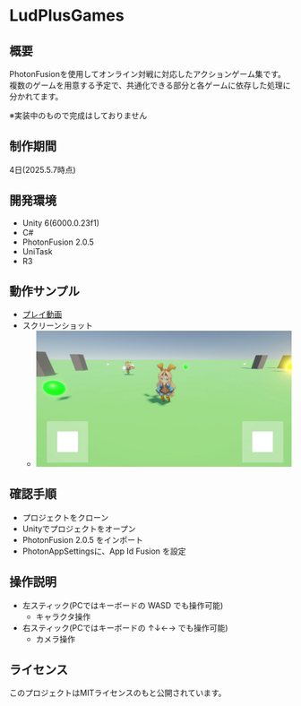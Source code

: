 # LudPlusGames
## 概要
PhotonFusionを使用してオンライン対戦に対応したアクションゲーム集です。
複数のゲームを用意する予定で、共通化できる部分と各ゲームに依存した処理に分かれてます。

※実装中のもので完成はしておりません

## 制作期間
4日(2025.5.7時点)

## 開発環境
- Unity 6(6000.0.23f1)
- C#
- PhotonFusion 2.0.5
- UniTask
- R3

## 動作サンプル
- [プレイ動画](https://youtu.be/psk2bV8z5lI)
- スクリーンショット
  - ![image](Docs/Screenshot/Screenshot_0001.png)

## 確認手順
- プロジェクトをクローン
- Unityでプロジェクトをオープン
- PhotonFusion 2.0.5 をインポート
- PhotonAppSettingsに、App Id Fusion を設定

## 操作説明
- 左スティック(PCではキーボードの WASD でも操作可能)
  - キャラクタ操作
- 右スティック(PCではキーボードの ↑↓←→ でも操作可能)
  - カメラ操作


## ライセンス
このプロジェクトはMITライセンスのもと公開されています。
